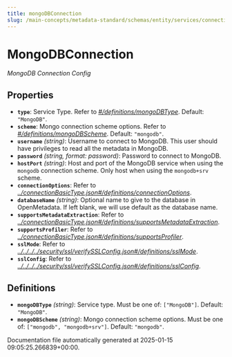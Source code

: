 ```yaml
---
title: mongoDBConnection
slug: /main-concepts/metadata-standard/schemas/entity/services/connections/database/mongodbconnection
---
```


# MongoDBConnection

*MongoDB Connection Config*

## Properties

- **`type`**: Service Type. Refer to *[#/definitions/mongoDBType](#definitions/mongoDBType)*. Default: `"MongoDB"`.
- **`scheme`**: Mongo connection scheme options. Refer to *[#/definitions/mongoDBScheme](#definitions/mongoDBScheme)*. Default: `"mongodb"`.
- **`username`** *(string)*: Username to connect to MongoDB. This user should have privileges to read all the metadata in MongoDB.
- **`password`** *(string, format: password)*: Password to connect to MongoDB.
- **`hostPort`** *(string)*: Host and port of the MongoDB service when using the `mongodb` connection scheme. Only host when using the `mongodb+srv` scheme.
- **`connectionOptions`**: Refer to *[../connectionBasicType.json#/definitions/connectionOptions](#/connectionBasicType.json#/definitions/connectionOptions)*.
- **`databaseName`** *(string)*: Optional name to give to the database in OpenMetadata. If left blank, we will use default as the database name.
- **`supportsMetadataExtraction`**: Refer to *[../connectionBasicType.json#/definitions/supportsMetadataExtraction](#/connectionBasicType.json#/definitions/supportsMetadataExtraction)*.
- **`supportsProfiler`**: Refer to *[../connectionBasicType.json#/definitions/supportsProfiler](#/connectionBasicType.json#/definitions/supportsProfiler)*.
- **`sslMode`**: Refer to *[../../../../security/ssl/verifySSLConfig.json#/definitions/sslMode](#/../../../security/ssl/verifySSLConfig.json#/definitions/sslMode)*.
- **`sslConfig`**: Refer to *[../../../../security/ssl/verifySSLConfig.json#/definitions/sslConfig](#/../../../security/ssl/verifySSLConfig.json#/definitions/sslConfig)*.
## Definitions

- **`mongoDBType`** *(string)*: Service type. Must be one of: `["MongoDB"]`. Default: `"MongoDB"`.
- **`mongoDBScheme`** *(string)*: Mongo connection scheme options. Must be one of: `["mongodb", "mongodb+srv"]`. Default: `"mongodb"`.


Documentation file automatically generated at 2025-01-15 09:05:25.266839+00:00.
